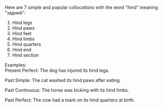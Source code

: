  Here are 7 simple and popular collocations with the word "hind" meaning "задний":

1. Hind legs
2. Hind paws 
3. Hind feet
4. Hind limbs
5. Hind quarters 
6. Hind end
7. Hind section

Examples:  
Present Perfect:
The dog has injured its hind legs.

Past Simple:
The cat washed its hind paws after eating.  

Past Continuous: 
The horse was kicking with its hind limbs.

Past Perfect:
The cow had a mark on its hind quarters at birth.